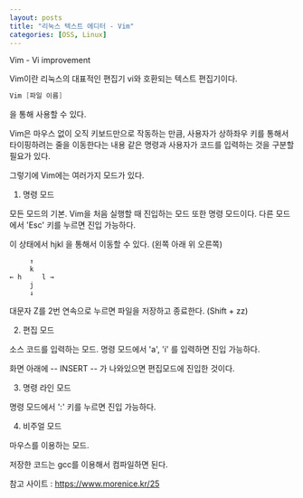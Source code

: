 ```yaml
---
layout: posts
title: "리눅스 텍스트 에디터 - Vim"
categories: [OSS, Linux]
---
```


Vim - Vi improvement

Vim이란 리눅스의 대표적인 편집기 vi와 호환되는 텍스트 편집기이다.

```c
Vim [파일 이름]
```
을 통해 사용할 수 있다.

Vim은 마우스 없이 오직 키보드만으로 작동하는 만큼, 사용자가 상하좌우 키를 통해서 타이핑하려는 줄을 이동한다는 내용 같은 명령과 사용자가 코드를 입력하는 것을 구분할 필요가 있다.

그렇기에 Vim에는 여러가지 모드가 있다.




1) 명령 모드

모든 모드의 기본. Vim을 처음 실행할 때 진입하는 모드 또한 명령 모드이다. 다른 모드에서 'Esc' 키를 누르면 진입 가능하다.

이 상태에서 hjkl 을 통해서 이동할 수 있다. (왼쪽 아래 위 오른쪽)

```
     ↑
     k 
← h     l →
     j
     ↓
```

대문자 Z를 2번 연속으로 누르면 파일을 저장하고 종료한다. (Shift + zz)

2) 편집 모드

소스 코드를 입력하는 모드. 명령 모드에서 'a', 'i' 를 입력하면 진입 가능하다.

화면 아래에 -- INSERT -- 가 나와있으면 편집모드에 진입한 것이다.




3) 명령 라인 모드

명령 모드에서 ':' 키를 누르면 진입 가능하다.




4) 비주얼 모드

마우스를 이용하는 모드.




저장한 코드는 gcc를 이용해서 컴파일하면 된다.



참고 사이트 : https://www.morenice.kr/25
